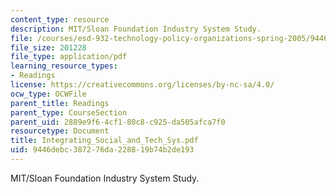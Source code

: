 ```yaml
---
content_type: resource
description: MIT/Sloan Foundation Industry System Study.
file: /courses/esd-932-technology-policy-organizations-spring-2005/9446debc387276da228819b74b2de193_Integrating_Social_and_Tech_Sys.pdf
file_size: 201228
file_type: application/pdf
learning_resource_types:
- Readings
license: https://creativecommons.org/licenses/by-nc-sa/4.0/
ocw_type: OCWFile
parent_title: Readings
parent_type: CourseSection
parent_uid: 2889e9f6-4cf1-80c8-c925-da505afca7f0
resourcetype: Document
title: Integrating_Social_and_Tech_Sys.pdf
uid: 9446debc-3872-76da-2288-19b74b2de193
---
```

MIT/Sloan Foundation Industry System Study.